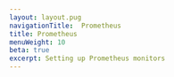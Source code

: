 ```yaml
---
layout: layout.pug
navigationTitle:  Prometheus
title: Prometheus
menuWeight: 10
beta: true
excerpt: Setting up Prometheus monitors
---
```

